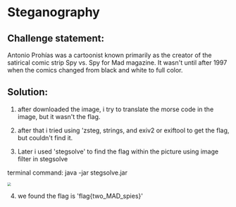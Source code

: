 # Steganography

## Challenge statement:
Antonio Prohías was a cartoonist known primarily as the creator of the satirical comic strip Spy vs. Spy for Mad magazine. It wasn't until after 1997 when the comics changed from black and white to full color.

## Solution:
1. after downloaded the image, i try to translate the morse code in the image,
  but it wasn't the flag.

2. after that i tried using 'zsteg, strings, and exiv2 or exiftool to get the flag, but
  couldn't find it.

3. Later i used 'stegsolve' to find the flag within the picture using image filter in stegsolve
 
 terminal command: java -jar stegsolve.jar
 
 <img src="C:\Users\Michael\Documents\GitHub\CTFs-Writeups\HacktivityCon-CTF-2020\Image\spy-result.png" style="zoom:50%;" />

4. we found the flag is 'flag{two_MAD_spies}'

